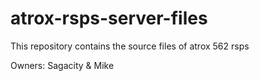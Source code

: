 # atrox-rsps-server-files

This repository contains the source files of atrox 562 rsps

Owners: Sagacity & Mike
